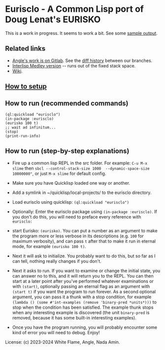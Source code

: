# Eurisclo - A Common Lisp port of Doug Lenat's EURISKO

This is a work in progress.
It seems to work a bit.
See some [sample output](output.md).

## Related links

- [Angle's work is on Gitlab](https://gitlab.com/AngularAngel/eurisclo/-/branches). See the [diff history](diff.md) between our branches.
- [Interlisp Medley version](https://github.com/seveno4/EURISKO) -- runs out of the fixed stack space.
- [Wiki](https://github.com/white-flame/eurisko/wiki).

## [How to setup](setup.md)

## How to run (recommended commands)

```
(ql:quickload "eurisclo")
(in-package :eurisclo)
(eurisko 100 t)
;; wait ad infinitum...
(stop)
(print-run-info)
```

## How to run (step-by-step explanations)

* Fire up a common lisp REPL in the src folder.
  For example: `C-u M-x slime` then `sbcl --control-stack-size 1000  --dynamic-space-size 10000000"`, or just `M-x slime` for default config.

* Make sure you have Quicklisp loaded one way or another.

* Add a symlink in ~/quicklisp/local-projects/ to the eurisclo directory.

* Load eurisclo using quicklisp: `(ql:quickload "eurisclo")`

* Optionally: Enter the eurisclo package using `(in-package :eurisclo)`. If you don't do this, you will need to preface every reference with `eurisclo:`

* start Eurisko: `(eurisko)`. You can put a number as an argument to make the program more or less verbose in its descriptions (e.g. `100` for maximum verbosity), and can pass `t` after that to make it run in eternal mode, for example `(eurisko 100 t)`.

* Next it will ask to initialize. You probably want to do this, but so far as I can tell, nothing really changes if you don't.

* Next it asks to run. If you want to examine or change the initial state, you can answer no to this, and it will return you to the REPL. You can then start at a later point after you've performed whatever examinations or with `(start)`, optionally passing an eternal flag as an argument with `(start t)` if you want the program to run forever. As a second optional argument, you can pass it a thunk with a stop condition, for example `(lambda () (some #'int-examples (remove 'binary-pred *units*)))` to stop when the condition has been satisfied. The example thunk stops when any interesting example is discovered (the unit `binary-pred` is removed, because it has some built-in interesting examples).

* Once you have the program running, you will probably encounter some kind of error you will need to debug. Enjoy!

License: (c) 2023-2024 White Flame, Angle, Nada Amin.
